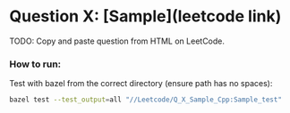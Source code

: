 
# Question __X__: [Sample](leetcode link)

TODO: Copy and paste question from HTML on LeetCode.


### How to run:

Test with bazel from the correct directory (ensure path has no spaces):
```bash
bazel test --test_output=all "//Leetcode/Q_X_Sample_Cpp:Sample_test"
```
